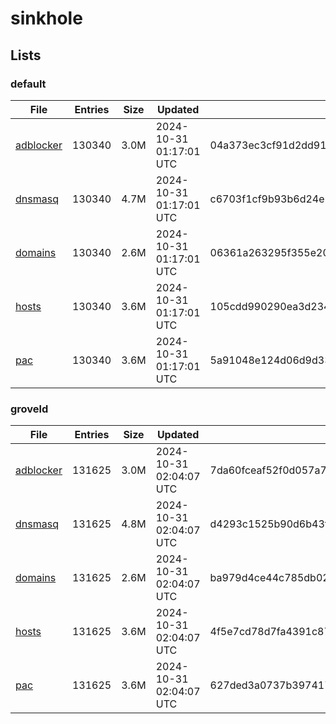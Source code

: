 # sinkhole

## Lists

### default

|File|Entries|Size|Updated|Hash|
|-|-|-|-|-|
|[adblocker](https://raw.githubusercontent.com/groveld/sinkhole/lists/default/adblocker.txt)|130340|3.0M|2024-10-31 01:17:01 UTC|04a373ec3cf91d2dd91da0d00c73d22555168f28c7e8caef57f45e5e3d1205d6|
|[dnsmasq](https://raw.githubusercontent.com/groveld/sinkhole/lists/default/dnsmasq.txt)|130340|4.7M|2024-10-31 01:17:01 UTC|c6703f1cf9b93b6d24e2155e055b3b2e778cdd0fbea38ff8d42de1a69c7bd486|
|[domains](https://raw.githubusercontent.com/groveld/sinkhole/lists/default/domains.txt)|130340|2.6M|2024-10-31 01:17:01 UTC|06361a263295f355e2029fba47492ba6ccf815a637bb6f8a86fe928327986ca1|
|[hosts](https://raw.githubusercontent.com/groveld/sinkhole/lists/default/hosts.txt)|130340|3.6M|2024-10-31 01:17:01 UTC|105cdd990290ea3d234a99fd611fadb7778d041ac50ccbb0eface1c2c80067df|
|[pac](https://raw.githubusercontent.com/groveld/sinkhole/lists/default/pac.txt)|130340|3.6M|2024-10-31 01:17:01 UTC|5a91048e124d06d9d33bf6d8c9724732bf8a09a451bb0ce8094c16127dfe3f2d|

### groveld

|File|Entries|Size|Updated|Hash|
|-|-|-|-|-|
|[adblocker](https://raw.githubusercontent.com/groveld/sinkhole/lists/groveld/adblocker.txt)|131625|3.0M|2024-10-31 02:04:07 UTC|7da60fceaf52f0d057a7a6fcd75a07feb94e057e93157537c442fa972db02d50|
|[dnsmasq](https://raw.githubusercontent.com/groveld/sinkhole/lists/groveld/dnsmasq.txt)|131625|4.8M|2024-10-31 02:04:07 UTC|d4293c1525b90d6b43f85e7fc8573dd375482c5acdbb04e2439cd9c9439d1812|
|[domains](https://raw.githubusercontent.com/groveld/sinkhole/lists/groveld/domains.txt)|131625|2.6M|2024-10-31 02:04:07 UTC|ba979d4ce44c785db023091cb7bf9ffbf78e05cb504e96cb8139bdbabd283e7c|
|[hosts](https://raw.githubusercontent.com/groveld/sinkhole/lists/groveld/hosts.txt)|131625|3.6M|2024-10-31 02:04:07 UTC|4f5e7cd78d7fa4391c870fcf2c6e0039f18725a0d5811b022790428f727af83e|
|[pac](https://raw.githubusercontent.com/groveld/sinkhole/lists/groveld/pac.txt)|131625|3.6M|2024-10-31 02:04:07 UTC|627ded3a0737b397417b993b1f02075d8842128a85f3454c3e2b8eece98e5ebb|
